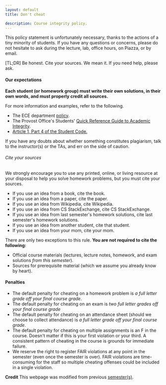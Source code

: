 ```yaml
---
layout: default
title: Don't cheat

description: Course integrity policy.
---
```


This policy statement is unfortunately necessary, thanks to the actions of a tiny minority of students. If you have any questions or concerns, please do not hesitate to ask during the lecture, lab, office hours, on Piazza, or by email.

[TL;DR] Be honest. Cite your sources. We mean it. If you need help, please ask. <!-- Don't be stupid! -->

#### Our expectations

**Each student (or homework group) must write their own solutions, in their own words, and must properly credit all sources.**

For more information and examples, refer to the following.

- The ECE department [policy](https://ece.illinois.edu/academics/ugrad/advising-tips/academic-honesty).
- The Provost Office's Students' [Quick Reference Guide to Academic Integrity](https://provost.illinois.edu/policies/policies/academic-integrity/students-quick-reference-guide-to-academic-integrity/).
- [Article 1, Part 4 of the Student Code.](https://studentcode.illinois.edu/article1/part4/1-401/)

If you have any doubts about whether something constitutes plagiarism, talk to the instructor(s) or the TAs, and err on the side of caution.

###### Cite your sources

We strongly encourage you to use any printed, online, or living resource at your disposal to help you solve homework problems, but you must cite your sources.

- If you use an idea from a book, cite the book.
- If you use an idea from a paper, cite the paper.
- If you use an idea from Wikipedia, cite Wikipedia.
- If you use an idea from CS StackExchange, cite CS StackExchange.
- If you use an idea from last semester's homework solutions, cite last semester's homework solutions.
- If you use an idea from another student, cite that student.
- If you use an idea from your mom, cite your mom.

There are only two exceptions to this rule. **You are not required to cite the following:**

- Official course materials (lectures, lecture notes, homework, and exam solutions *from this semester*).
- Sources for prerequisite material (which we assume you already know by heart).

#### Penalties

- The default penalty for cheating on a homework problem is *a full letter grade off your final course grade*.
- The default penalty for cheating on an exam is *two full letter grades off your final course grade*
- The default penalty for cheating on an attendance sheet (should we choose to collect attendance) is *a full letter grade off your final course grade*.
- The default penalty for cheating on multiple assignments is an F in the course. Doesn't matter if this is your first violation or your third. A consistent pattern of cheating in the course is grounds for immediate failure. 
- We reserve the right to register FAIR violations at any point in the semester (even once the semester is over). FAIR violations are time-consuming for the staff so multiple cheating offenses could be included in a single violation. 

<!-- Don't be an idiot. Just do the work.-->

**Credit** This webpage was modified from previous [semester(s)](https://courses.engr.illinois.edu/cs374/fa2020/integrity.html).
